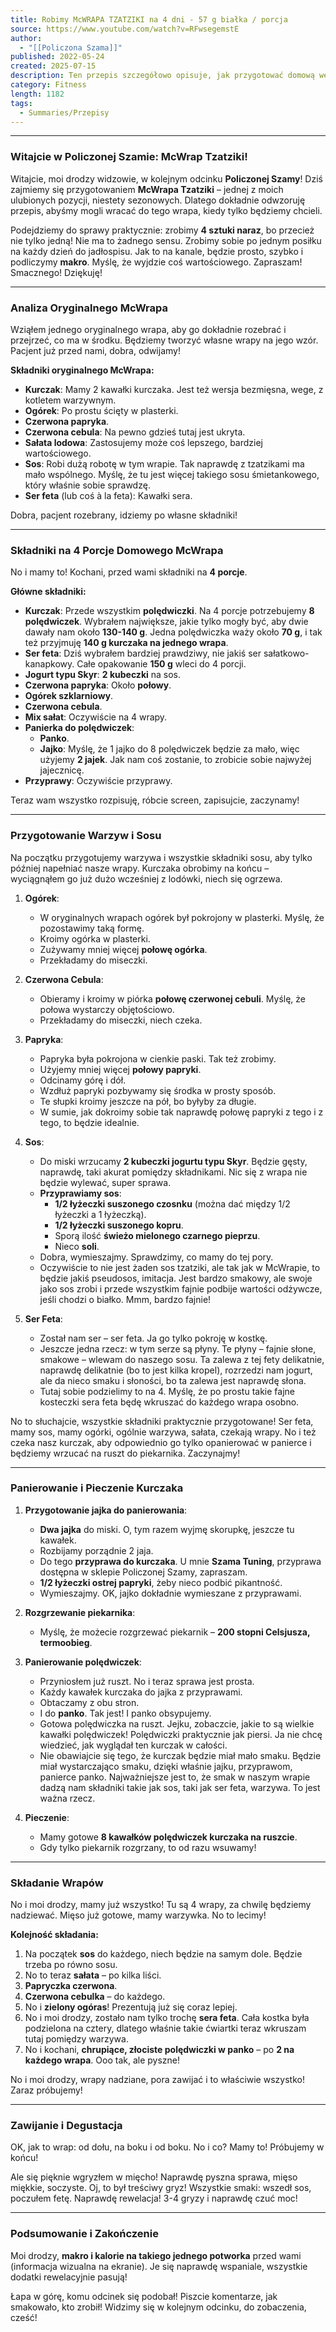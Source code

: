 ```yaml
---
title: Robimy McWRAPA TZATZIKI na 4 dni - 57 g białka / porcja
source: https://www.youtube.com/watch?v=RFwsegemstE
author:
  - "[[Policzona Szama]]"
published: 2022-05-24
created: 2025-07-15
description: Ten przepis szczegółowo opisuje, jak przygotować domową wersję sezonowego McWrapa Tzatziki, uwzględniając każdy składnik i krok, aby umożliwić jego odtwarzanie w dowolnym momencie.
category: Fitness
length: 1182
tags:
  - Summaries/Przepisy
---
```



---

### **Witajcie w Policzonej Szamie: McWrap Tzatziki!**

Witajcie, moi drodzy widzowie, w kolejnym odcinku **Policzonej Szamy**! Dziś zajmiemy się przygotowaniem **McWrapa Tzatziki** – jednej z moich ulubionych pozycji, niestety sezonowych. Dlatego dokładnie odwzoruję przepis, abyśmy mogli wracać do tego wrapa, kiedy tylko będziemy chcieli.

Podejdziemy do sprawy praktycznie: zrobimy **4 sztuki naraz**, bo przecież nie tylko jedną! Nie ma to żadnego sensu. Zrobimy sobie po jednym posiłku na każdy dzień do jadłospisu. Jak to na kanale, będzie prosto, szybko i podliczymy **makro**. Myślę, że wyjdzie coś wartościowego. Zapraszam! Smacznego! Dziękuję!

---

### **Analiza Oryginalnego McWrapa**

Wziąłem jednego oryginalnego wrapa, aby go dokładnie rozebrać i przejrzeć, co ma w środku. Będziemy tworzyć własne wrapy na jego wzór. Pacjent już przed nami, dobra, odwijamy!

**Składniki oryginalnego McWrapa:**
*   **Kurczak**: Mamy 2 kawałki kurczaka. Jest też wersja bezmięsna, wege, z kotletem warzywnym.
*   **Ogórek**: Po prostu ścięty w plasterki.
*   **Czerwona papryka**.
*   **Czerwona cebula**: Na pewno gdzieś tutaj jest ukryta.
*   **Sałata lodowa**: Zastosujemy może coś lepszego, bardziej wartościowego.
*   **Sos**: Robi dużą robotę w tym wrapie. Tak naprawdę z tzatzikami ma mało wspólnego. Myślę, że tu jest więcej takiego sosu śmietankowego, który właśnie sobie sprawdzę.
*   **Ser feta** (lub coś à la feta): Kawałki sera.

Dobra, pacjent rozebrany, idziemy po własne składniki!

---

### **Składniki na 4 Porcje Domowego McWrapa**

No i mamy to! Kochani, przed wami składniki na **4 porcje**.

**Główne składniki:**
*   **Kurczak**: Przede wszystkim **polędwiczki**. Na 4 porcje potrzebujemy **8 polędwiczek**. Wybrałem największe, jakie tylko mogły być, aby dwie dawały nam około **130-140 g**. Jedna polędwiczka waży około **70 g**, i tak też przyjmuję **140 g kurczaka na jednego wrapa**.
*   **Ser feta**: Dziś wybrałem bardziej prawdziwy, nie jakiś ser sałatkowo-kanapkowy. Całe opakowanie **150 g** wleci do 4 porcji.
*   **Jogurt typu Skyr**: **2 kubeczki** na sos.
*   **Czerwona papryka**: Około **połowy**.
*   **Ogórek szklarniowy**.
*   **Czerwona cebula**.
*   **Mix sałat**: Oczywiście na 4 wrapy.
*   **Panierka do polędwiczek**:
    *   **Panko**.
    *   **Jajko**: Myślę, że 1 jajko do 8 polędwiczek będzie za mało, więc użyjemy **2 jajek**. Jak nam coś zostanie, to zrobicie sobie najwyżej jajecznicę.
*   **Przyprawy**: Oczywiście przyprawy.

Teraz wam wszystko rozpisuję, róbcie screen, zapisujcie, zaczynamy!

---

### **Przygotowanie Warzyw i Sosu**

Na początku przygotujemy warzywa i wszystkie składniki sosu, aby tylko później napełniać nasze wrapy. Kurczaka obrobimy na końcu – wyciągnąłem go już dużo wcześniej z lodówki, niech się ogrzewa.

1.  **Ogórek**:
    *   W oryginalnych wrapach ogórek był pokrojony w plasterki. Myślę, że pozostawimy taką formę.
    *   Kroimy ogórka w plasterki.
    *   Zużywamy mniej więcej **połowę ogórka**.
    *   Przekładamy do miseczki.

2.  **Czerwona Cebula**:
    *   Obieramy i kroimy w piórka **połowę czerwonej cebuli**. Myślę, że połowa wystarczy objętościowo.
    *   Przekładamy do miseczki, niech czeka.

3.  **Papryka**:
    *   Papryka była pokrojona w cienkie paski. Tak też zrobimy.
    *   Użyjemy mniej więcej **połowy papryki**.
    *   Odcinamy górę i dół.
    *   Wzdłuż papryki pozbywamy się środka w prosty sposób.
    *   Te słupki kroimy jeszcze na pół, bo byłyby za długie.
    *   W sumie, jak dokroimy sobie tak naprawdę połowę papryki z tego i z tego, to będzie idealnie.

4.  **Sos**:
    *   Do miski wrzucamy **2 kubeczki jogurtu typu Skyr**. Będzie gęsty, naprawdę, taki akurat pomiędzy składnikami. Nic się z wrapa nie będzie wylewać, super sprawa.
    *   **Przyprawiamy sos**:
        *   **1/2 łyżeczki suszonego czosnku** (można dać między 1/2 łyżeczki a 1 łyżeczką).
        *   **1/2 łyżeczki suszonego kopru**.
        *   Sporą ilość **świeżo mielonego czarnego pieprzu**.
        *   Nieco **soli**.
    *   Dobra, wymieszajmy. Sprawdzimy, co mamy do tej pory.
    *   Oczywiście to nie jest żaden sos tzatziki, ale tak jak w McWrapie, to będzie jakiś pseudosos, imitacja. Jest bardzo smakowy, ale swoje jako sos zrobi i przede wszystkim fajnie podbije wartości odżywcze, jeśli chodzi o białko. Mmm, bardzo fajnie!

5.  **Ser Feta**:
    *   Został nam ser – ser feta. Ja go tylko pokroję w kostkę.
    *   Jeszcze jedna rzecz: w tym serze są płyny. Te płyny – fajnie słone, smakowe – wlewam do naszego sosu. Ta zalewa z tej fety delikatnie, naprawdę delikatnie (bo to jest kilka kropel), rozrzedzi nam jogurt, ale da nieco smaku i słoności, bo ta zalewa jest naprawdę słona.
    *   Tutaj sobie podzielimy to na 4. Myślę, że po prostu takie fajne kosteczki sera feta będę wkruszać do każdego wrapa osobno.

No to słuchajcie, wszystkie składniki praktycznie przygotowane! Ser feta, mamy sos, mamy ogórki, ogólnie warzywa, sałata, czekają wrapy. No i też czeka nasz kurczak, aby odpowiednio go tylko opanierować w panierce i będziemy wrzucać na ruszt do piekarnika. Zaczynajmy!

---

### **Panierowanie i Pieczenie Kurczaka**

1.  **Przygotowanie jajka do panierowania**:
    *   **Dwa jajka** do miski. O, tym razem wyjmę skorupkę, jeszcze tu kawałek.
    *   Rozbijamy porządnie 2 jaja.
    *   Do tego **przyprawa do kurczaka**. U mnie **Szama Tuning**, przyprawa dostępna w sklepie Policzonej Szamy, zapraszam.
    *   **1/2 łyżeczki ostrej papryki**, żeby nieco podbić pikantność.
    *   Wymieszajmy. OK, jajko dokładnie wymieszane z przyprawami.

2.  **Rozgrzewanie piekarnika**:
    *   Myślę, że możecie rozgrzewać piekarnik – **200 stopni Celsjusza, termoobieg**.

3.  **Panierowanie polędwiczek**:
    *   Przyniosłem już ruszt. No i teraz sprawa jest prosta.
    *   Każdy kawałek kurczaka do jajka z przyprawami.
    *   Obtaczamy z obu stron.
    *   I do **panko**. Tak jest! I panko obsypujemy.
    *   Gotowa polędwiczka na ruszt. Jejku, zobaczcie, jakie to są wielkie kawałki polędwiczek! Polędwiczki praktycznie jak piersi. Ja nie chcę wiedzieć, jak wyglądał ten kurczak w całości.
    *   Nie obawiajcie się tego, że kurczak będzie miał mało smaku. Będzie miał wystarczająco smaku, dzięki właśnie jajku, przyprawom, panierce panko. Najważniejsze jest to, że smak w naszym wrapie dadzą nam składniki takie jak sos, taki jak ser feta, warzywa. To jest ważna rzecz.

4.  **Pieczenie**:
    *   Mamy gotowe **8 kawałków polędwiczek kurczaka na ruszcie**.
    *   Gdy tylko piekarnik rozgrzany, to od razu wsuwamy!

---

### **Składanie Wrapów**

No i moi drodzy, mamy już wszystko! Tu są 4 wrapy, za chwilę będziemy nadziewać. Mięso już gotowe, mamy warzywka. No to lecimy!

**Kolejność składania:**
1.  Na początek **sos** do każdego, niech będzie na samym dole. Będzie trzeba po równo sosu.
2.  No to teraz **sałata** – po kilka liści.
3.  **Papryczka czerwona**.
4.  **Czerwona cebulka** – do każdego.
5.  No i **zielony ogóras**! Prezentują już się coraz lepiej.
6.  No i moi drodzy, zostało nam tylko trochę **sera feta**. Cała kostka była podzielona na cztery, dlatego właśnie takie ćwiartki teraz wkruszam tutaj pomiędzy warzywa.
7.  No i kochani, **chrupiące, złociste polędwiczki w panko** – po **2 na każdego wrapa**. Ooo tak, ale pyszne!

No i moi drodzy, wrapy nadziane, pora zawijać i to właściwie wszystko! Zaraz próbujemy!

---

### **Zawijanie i Degustacja**

OK, jak to wrap: od dołu, na boku i od boku. No i co? Mamy to! Próbujemy w końcu!

Ale się pięknie wgryzłem w mięcho! Naprawdę pyszna sprawa, mięso miękkie, soczyste. Oj, to był treściwy gryz! Wszystkie smaki: wszedł sos, poczułem fetę. Naprawdę rewelacja! 3-4 gryzy i naprawdę czuć moc!

---

### **Podsumowanie i Zakończenie**

Moi drodzy, **makro i kalorie na takiego jednego potworka** przed wami (informacja wizualna na ekranie). Je się naprawdę wspaniale, wszystkie dodatki rewelacyjnie pasują!

Łapa w górę, komu odcinek się podobał! Piszcie komentarze, jak smakowało, kto zrobił! Widzimy się w kolejnym odcinku, do zobaczenia, cześć!